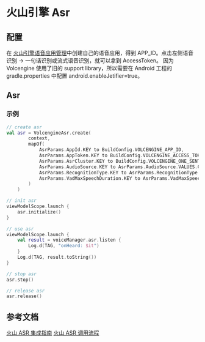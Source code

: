 # 火山引擎 Asr

## 配置

在 [火山引擎语音应用管理](https://console.volcengine.com/speech/app)中创建自己的语音应用，得到 APP_ID。点击左侧语音识别 -> 一句话识别或流式语音识别，就可以拿到 AccessToken。
因为 Volcengine 使用了旧的 support library，所以需要在 Android 工程的 gradle.properties 中配置 android.enableJetifier=true。


## Asr

### 示例

```kotlin
// create asr
val asr = VolcengineAsr.create(
        context,
        mapOf(
            AsrParams.AppId.KEY to BuildConfig.VOLCENGINE_APP_ID,
            AsrParams.AppToken.KEY to BuildConfig.VOLCENGINE_ACCESS_TOKEN,
            AsrParams.AsrCluster.KEY to BuildConfig.VOLCENGINE_ONE_SENTENCE_RECOGNITION_CLUSTER_ID,
            AsrParams.AudioSource.KEY to AsrParams.AudioSource.VALUES.COMMUNICATION,
            AsrParams.RecognitionType.KEY to AsrParams.RecognitionType.VALUES.LONG,
            AsrParams.VadMaxSpeechDuration.KEY to AsrParams.VadMaxSpeechDuration.VALUES.INFINITE,
        )
    )

// init asr
viewModelScope.launch {
    asr.initialize()
}

// use asr
viewModelScope.launch {
    val result = voiceManager.asr.listen {
        Log.d(TAG, "onHeard: $it")
    }
    Log.d(TAG, result.toString())
}

// stop asr
asr.stop()

// release asr
asr.release()

```

## 参考文档
[火山 ASR 集成指南](https://www.volcengine.com/docs/6561/113641)
[火山 ASR 调用流程](https://www.volcengine.com/docs/6561/113642)
